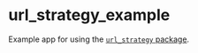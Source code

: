 # url_strategy_example

Example app for using the [`url_strategy` package](https://github.com/creativecreatorormaybenot/url_strategy/tree/main/url_strategy).
